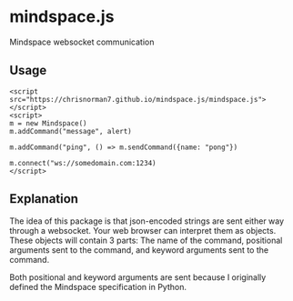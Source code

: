 # mindspace.js
Mindspace websocket communication

## Usage
```
<script src="https://chrisnorman7.github.io/mindspace.js/mindspace.js"></script>
<script>
m = new Mindspace()
m.addCommand("message", alert)

m.addCommand("ping", () => m.sendCommand({name: "pong"})

m.connect("ws://somedomain.com:1234)
</script>
```

## Explanation
The idea of this package is that json-encoded strings are sent either way through a websocket. Your web browser can interpret them as objects. These objects will contain 3 parts: The name of the command, positional arguments sent to the command, and keyword arguments sent to the command.

Both positional and keyword arguments are sent because I originally defined the Mindspace specification in Python.

